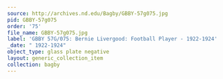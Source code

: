 ```yaml
---
source: http://archives.nd.edu/Bagby/GBBY-57g075.jpg
pid: GBBY-57g075
order: '75'
file_name: GBBY-57g075.jpg
label: 'GBBY 57G/075: Bernie Livergood: Football Player - 1922-1924'
_date: " 1922-1924"
object_type: glass plate negative
layout: generic_collection_item
collection: bagby
---
```


